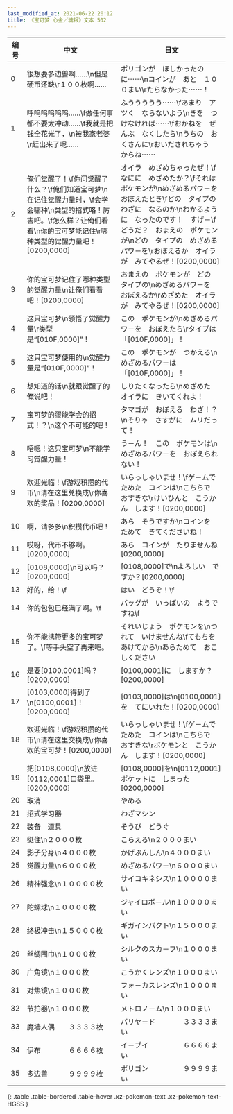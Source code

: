 ```yaml
---
last_modified_at: 2021-06-22 20:12
title: 《宝可梦 心金／魂银》文本 502
---
```

| 编号 | 中文 | 日文 |
| ---- | ---- | ---- |
| 0 | 很想要多边兽啊……\n但是硬币还缺\r１００枚啊…… | ポリゴンが　ほしかったのに⋯⋯\nコインが　あと　１００まい\rたらなかった⋯⋯！ |
| 1 | 呼呜呜呜呜呜……\f做任何事都不要太冲动……\f我就是把钱全花光了，\n被我家老婆\r赶出来了呢…… | ふううううう⋯⋯\fあまり　アツく　ならないよう\nきを　つけなければ⋯⋯\fおかねを　ぜんぶ　なくしたら\nうちの　おくさんに\rおいだされちゃう　からね⋯⋯ |
| 2 | 俺们觉醒了！\f你问觉醒了什么？\f俺们知道宝可梦\n在记住觉醒力量时，\f会学会哪种\n类型的招式咯！厉害吧。\f怎么样？让俺们看看\n你的宝可梦能记住\r哪种类型的觉醒力量吧！[0200,0000] | オイラ　めざめちゃったぜ！\fなにに　めざめたか？\fそれは　ポケモンが\nめざめるパワ－を　おぼえたとき\fどの　タイプの　わざに　なるのか\nわかるように　なったのです！　すげ－\fどうだ？　おまえの　ポケモンが\nどの　タイプの　めざめるパワ－を\rおぼえるか　オイラが　みてやるぜ！[0200,0000] |
| 3 | 你的宝可梦记住了哪种类型的觉醒力量\n让俺们看看吧！[0200,0000] | おまえの　ポケモンが　どの　タイプの\nめざめるパワ－を　おぼえるか\rめざめた　オイラが　みてやるぜ！[0200,0000] |
| 4 | 这只宝可梦\n领悟了觉醒力量\r类型是“[010F,0000]”！ | この　ポケモンが\nめざめるパワ－を　おぼえたら\rタイプは　「[010F,0000]」！ |
| 5 | 这只宝可梦使用的\n觉醒力量是“[010F,0000]”！ | この　ポケモンが　つかえる\nめざめるパワ－は　「[010F,0000]」！ |
| 6 | 想知道的话\n就跟觉醒了的俺说吧！ | しりたくなったら\nめざめた　オイラに　きいてくれよ！ |
| 7 | 宝可梦的蛋能学会的招式！？\n这个不可能的吧！ | タマゴが　おぼえる　わざ！？\nそりゃ　さすがに　ムリだって！ |
| 8 | 唔嗯！这只宝可梦\n不能学习觉醒力量！ | う－ん！　この　ポケモンは\nめざめるパワ－を　おぼえられない！ |
| 9 | 欢迎光临！\f游戏积攒的代币\n请在这里兑换成\r你喜欢的奖品！[0200,0000] | いらっしゃいませ！\fゲ－ムで　ためた　コインは\nこちらで　おすきな\rけいひんと　こうかん　します！[0200,0000] |
| 10 | 啊，请多多\n积攒代币吧！ | あら　そうですか\nコインを　ためて　きてくださいね！ |
| 11 | 哎呀，代币不够啊。[0200,0000] | あら　コインが　たりませんね[0200,0000] |
| 12 | [0108,0000]\n可以吗？[0200,0000] | [0108,0000]で\nよろしい　ですか？[0200,0000] |
| 13 | 好的，给！\f | はい　どうぞ！\f |
| 14 | 你的包包已经满了啊。\f | バッグが　いっぱいの　ようですね\f |
| 15 | 你不能携带更多的宝可梦了。\f等手头空了再来吧。 | それいじょう　ポケモンを\nつれて　いけませんね\fてもちを　あけてから\nあらためて　おこしください |
| 16 | 是要[0100,0001]吗？[0200,0000] | [0100,0001]に　しますか？[0200,0000] |
| 17 | [0103,0000]得到了\n[0100,0001]！[0200,0000] | [0103,0000]は\n[0100,0001]を　てにいれた！[0200,0000] |
| 18 | 欢迎光临！\f游戏积攒的代币\n请在这里交换成\r你喜欢的宝可梦！[0200,0000] | いらっしゃいませ！\fゲ－ムで　ためた　コインは\nこちらで　おすきな\rポケモンと　こうかん　します！[0200,0000] |
| 19 | 把[0108,0000]\n放进[0112,0001]口袋里。[0200,0000] | [0108,0000]を\n[0112,0001]ポケットに　しまった[0200,0000] |
| 20 | 取消 | やめる |
| 21 | 招式学习器 | わざマシン |
| 22 | 装备　道具 | そうび　どうぐ |
| 23 | 挺住\n２０００枚 | こらえる\n２０００まい |
| 24 | 影子分身\n４０００枚 | かげぶんしん\n４０００まい |
| 25 | 觉醒力量\n６０００枚 | めざめるパワ－\n６０００まい |
| 26 | 精神强念\n１００００枚 | サイコキネシス\n１００００まい |
| 27 | 陀螺球\n１００００枚 | ジャイロボ－ル\n１００００まい |
| 28 | 终极冲击\n１５０００枚 | ギガインパクト\n１５０００まい |
| 29 | 丝绸围巾\n１０００枚 | シルクのスカ－フ\n１０００まい |
| 30 | 广角镜\n１０００枚 | こうかくレンズ\n１０００まい |
| 31 | 对焦镜\n１０００枚 | フォ－カスレンズ\n１０００まい |
| 32 | 节拍器\n１０００枚 | メトロノ－ム\n１０００まい |
| 33 | 魔墙人偶　　３３３３枚 | バリヤ－ド　　　　３３３３まい |
| 34 | 伊布　　　　６６６６枚 | イ－ブイ　　　　　６６６６まい |
| 35 | 多边兽　　　９９９９枚 | ポリゴン　　　　　９９９９まい |
{: .table .table-bordered .table-hover .xz-pokemon-text .xz-pokemon-text-HGSS }